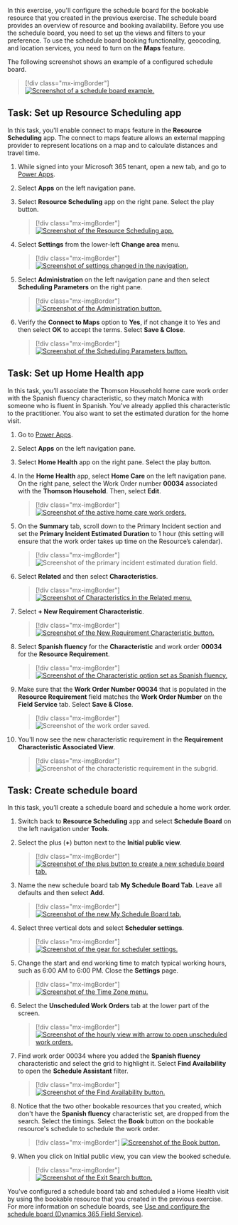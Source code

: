 In this exercise, you'll configure the schedule board for the bookable resource that you created in the previous exercise. The schedule board provides an overview of resource and booking availability. Before you use the schedule board, you need to set up the views and filters to your preference. To use the schedule board booking functionality, geocoding, and location services, you need to turn on the **Maps** feature.

The following screenshot shows an example of a configured schedule board.

> [!div class="mx-imgBorder"]
> [![Screenshot of a schedule board example.](../media/schedule-board.png)](../media/schedule-board.png#lightbox)

## Task: Set up Resource Scheduling app

In this task, you'll enable connect to maps feature in the **Resource Scheduling** app. The connect to maps feature allows an external mapping provider to represent locations on a map and to calculate distances and travel time.

1. While signed into your Microsoft 365 tenant, open a new tab, and go to [Power Apps](https://make.powerapps.com/).

1. Select **Apps** on the left navigation pane.

1. Select **Resource Scheduling** app on the right pane. Select     the play button.

	> [!div class="mx-imgBorder"]
	> [![Screenshot of the Resource Scheduling app.](../media/resource-scheduling.png)](../media/resource-scheduling.png#lightbox)

1. Select **Settings** from the lower-left **Change area** menu.

	> [!div class="mx-imgBorder"]
	> [![Screenshot of settings changed in the navigation.](../media/settings.png)](../media/settings.png#lightbox)

1.  Select **Administration** on the left navigation pane and then select **Scheduling Parameters** on the right pane.

	> [!div class="mx-imgBorder"]
	> [![Screenshot of the Administration button.](../media/administration.png)](../media/administration.png#lightbox)

1. Verify the **Connect to Maps** option to **Yes**, if not change it to Yes and then select **OK** to accept the terms. Select **Save & Close**.

	> [!div class="mx-imgBorder"]
	> [![Screenshot of the Scheduling Parameters button.](../media/scheduling-parameters.png)](../media/scheduling-parameters.png#lightbox)

## Task: Set up Home Health app

In this task, you’ll associate the Thomson Household home care work order with the Spanish fluency characteristic, so they match Monica with someone who is fluent in Spanish. You've already applied this characteristic to the practitioner. You also want to set the estimated duration for the home visit.

1. Go to [Power Apps](https://make.powerapps.com/).

1. Select **Apps** on the left navigation pane.

1. Select **Home Health** app on the right pane. Select the play button.

1. In the **Home Health** app, select **Home Care** on the left navigation pane. On the right pane, select the Work Order number **00034** associated with the **Thomson Household**. Then, select **Edit**.
 
    > [!div class="mx-imgBorder"]
	> [![Screenshot of the active home care work orders.](../media/home-care-record.png)](../media/home-care-record.png#lightbox)

1. On the **Summary** tab, scroll down to the Primary Incident section and set the **Primary Incident Estimated Duration** to 1 hour (this setting will ensure that the work order takes up time on the Resource’s calendar).

	> [!div class="mx-imgBorder"]
	> ![Screenshot of the primary incident estimated duration field.](../media/primary-incident-duration.png)

1. Select **Related** and then select **Characteristics**.

	> [!div class="mx-imgBorder"]
	> [![Screenshot of Characteristics in the Related menu.](../media/characteristics.png)](../media/characteristics.png#lightbox)

1. Select **+ New Requirement Characteristic**.

	> [!div class="mx-imgBorder"]
	> [![Screenshot of the New Requirement Characteristic button.](../media/new-requirement-characteristic-button.png)](../media/new-requirement-characteristic-button.png#lightbox)

1. Select **Spanish fluency** for the **Characteristic** and work order **00034** for the **Resource Requirement**.

	> [!div class="mx-imgBorder"]
	> [![Screenshot of the Characteristic option set as Spanish fluency.](../media/spanish-fluency-characteristic.png)](../media/spanish-fluency-characteristic.png#lightbox)

1. Make sure that the **Work Order Number 00034** that is populated in the **Resource Requirement** field matches the **Work Order Number** on the **Field Service** tab. Select **Save & Close**. 

	> [!div class="mx-imgBorder"]
	> ![Screenshot of the work order saved.](../media/saved-work-order.png)
	
1. You'll now see the new characteristic requirement in the **Requirement Characteristic Associated View**.

	> [!div class="mx-imgBorder"]
	> ![Screenshot of the characteristic requirement in the subgrid.](../media/characteristic-saved.png)

## Task: Create schedule board

In this task, you’ll create a schedule board and schedule a home work order.

1. Switch back to **Resource Scheduling** app and select **Schedule Board** on the left navigation under **Tools**.

1. Select the plus (**+**) button next to the **Initial public view**.

	> [!div class="mx-imgBorder"]
	> [![Screenshot of the plus button to create a new schedule board tab.](../media/plus-button.png)](../media/plus-button.png#lightbox)

1. Name the new schedule board tab **My Schedule Board Tab**. Leave all defaults and then select **Add**.

	> [!div class="mx-imgBorder"]
	> [![Screenshot of the new My Schedule Board tab.](../media/my-schedule-board-tab.png)](../media/my-schedule-board-tab.png#lightbox)

1. Select three vertical dots and select **Scheduler settings**.

	> [!div class="mx-imgBorder"]
	> [![Screenshot of the gear for scheduler settings.](../media/gear.png)](../media/gear.png#lightbox)

1. Change the start and end working time to match typical working hours, such as 6:00 AM to 6:00 PM. Close the **Settings** page. 

	> [!div class="mx-imgBorder"]
	> [![Screenshot of the Time Zone menu.](../media/time-zone.png)](../media/time-zone.png#lightbox)

1.	Select the **Unscheduled Work Orders** tab at the lower part of the screen.

	> [!div class="mx-imgBorder"]
	> [![Screenshot of the hourly view with arrow to open unscheduled work orders.](../media/arrow.png)](../media/arrow.png#lightbox)

1.  Find work order 00034 where you added the **Spanish fluency** characteristic and select the grid to highlight it. Select **Find Availability** to open the **Schedule Assistant** filter.

	> [!div class="mx-imgBorder"]
	> [![Screenshot of the Find Availability button.](../media/find-availability.png)](../media/find-availability.png#lightbox)

1. Notice that the two other bookable resources that you created, which don't have the **Spanish fluency** characteristic set, are dropped from the search. Select the timings. Select the **Book** button on the bookable resource's schedule to schedule the work order.

	> [!div class="mx-imgBorder"]
	> [![Screenshot of the Book button.](../media/book.png)](../media/book.png#lightbox)

1. When you click on Initial public view, you can view the booked schedule.

	> [!div class="mx-imgBorder"]
	> [![Screenshot of the Exit Search button.](../media/exit-search.png)](../media/exit-search.png#lightbox)

You've configured a schedule board tab and scheduled a Home Health visit by using the bookable resource that you created in the previous exercise. For more information on schedule boards, see [Use and configure the schedule board (Dynamics 365 Field Service)](/dynamics365/field-service/configure-schedule-board/?azure-portal=true).

